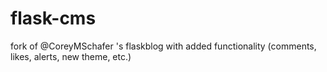 # flask-cms
fork of @CoreyMSchafer 's flaskblog with added functionality (comments, likes, alerts, new theme, etc.)
